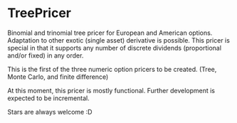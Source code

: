 # TreePricer
Binomial and trinomial tree pricer for European and American options. Adaptation to other exotic (single asset) derivative is possible. This pricer is special in that it supports any number of discrete dividends (proportional and/or fixed) in any order.

This is the first of the three numeric option pricers to be created. (Tree, Monte Carlo, and finite difference)

At this moment, this pricer is mostly functional. Further development is expected to be incremental.

Stars are always welcome :D
